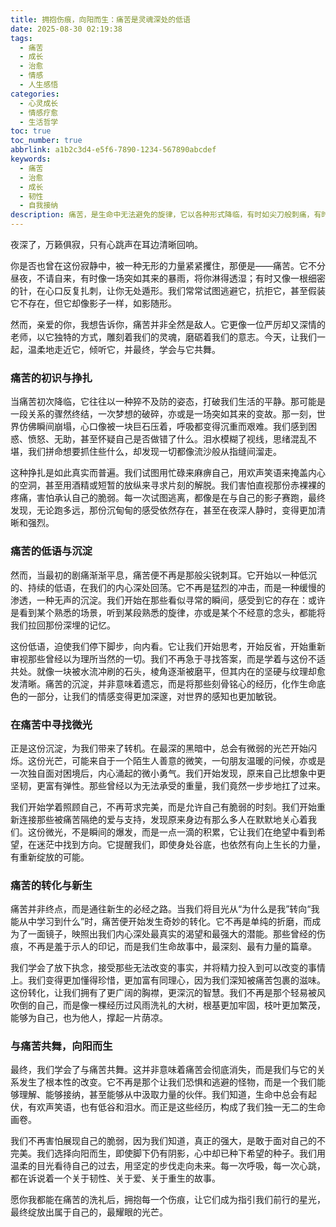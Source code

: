 ```yaml
---
title: 拥抱伤痕，向阳而生：痛苦是灵魂深处的低语
date: 2025-08-30 02:19:38
tags:
  - 痛苦
  - 成长
  - 治愈
  - 情感
  - 人生感悟
categories:
  - 心灵成长
  - 情感疗愈
  - 生活哲学
toc: true
toc_number: true
abbrlink: a1b2c3d4-e5f6-7890-1234-567890abcdef
keywords:
  - 痛苦
  - 治愈
  - 成长
  - 韧性
  - 自我接纳
description: 痛苦，是生命中无法避免的旋律，它以各种形式降临，有时如尖刀般刺痛，有时如潮水般淹没。但在这深不见底的黑暗中，我们并非孤身一人。这篇文章将带你走进痛苦的深处，感受它的重量，理解它的意义，并最终发现，那些看似无法逾越的伤痕，正是我们灵魂深处最温柔的低语，指引我们走向更坚韧、更充满光明的未来。
---
```


夜深了，万籁俱寂，只有心跳声在耳边清晰回响。

你是否也曾在这份寂静中，被一种无形的力量紧紧攫住，那便是——痛苦。它不分昼夜，不请自来，有时像一场突如其来的暴雨，将你淋得透湿；有时又像一根细密的针，在心口反复扎刺，让你无处遁形。我们常常试图逃避它，抗拒它，甚至假装它不存在，但它却像影子一样，如影随形。

然而，亲爱的你，我想告诉你，痛苦并非全然是敌人。它更像一位严厉却又深情的老师，以它独特的方式，雕刻着我们的灵魂，磨砺着我们的意志。今天，让我们一起，温柔地走近它，倾听它，并最终，学会与它共舞。

### 痛苦的初识与挣扎

当痛苦初次降临，它往往以一种猝不及防的姿态，打破我们生活的平静。那可能是一段关系的骤然终结，一次梦想的破碎，亦或是一场突如其来的变故。那一刻，世界仿佛瞬间崩塌，心口像被一块巨石压着，呼吸都变得沉重而艰难。我们感到困惑、愤怒、无助，甚至怀疑自己是否做错了什么。泪水模糊了视线，思绪混乱不堪，我们拼命想要抓住些什么，却发现一切都像流沙般从指缝间溜走。

这种挣扎是如此真实而普遍。我们试图用忙碌来麻痹自己，用欢声笑语来掩盖内心的空洞，甚至用酒精或短暂的放纵来寻求片刻的解脱。我们害怕直视那份赤裸裸的疼痛，害怕承认自己的脆弱。每一次试图逃离，都像是在与自己的影子赛跑，最终发现，无论跑多远，那份沉甸甸的感受依然存在，甚至在夜深人静时，变得更加清晰和强烈。

### 痛苦的低语与沉淀

然而，当最初的剧痛渐渐平息，痛苦便不再是那般尖锐刺耳。它开始以一种低沉的、持续的低语，在我们的内心深处回荡。它不再是猛烈的冲击，而是一种缓慢的渗透，一种无声的沉淀。我们开始在那些看似寻常的瞬间，感受到它的存在：或许是看到某个熟悉的场景，听到某段熟悉的旋律，亦或是某个不经意的念头，都能将我们拉回那份深埋的记忆。

这份低语，迫使我们停下脚步，向内看。它让我们开始思考，开始反省，开始重新审视那些曾经以为理所当然的一切。我们不再急于寻找答案，而是学着与这份不适共处。就像一块被水流冲刷的石头，棱角逐渐被磨平，但其内在的坚硬与纹理却愈发清晰。痛苦的沉淀，并非意味着遗忘，而是将那些刻骨铭心的经历，化作生命底色的一部分，让我们的情感变得更加深邃，对世界的感知也更加敏锐。

### 在痛苦中寻找微光

正是这份沉淀，为我们带来了转机。在最深的黑暗中，总会有微弱的光芒开始闪烁。这份光芒，可能来自于一个陌生人善意的微笑，一句朋友温暖的问候，亦或是一次独自面对困境后，内心涌起的微小勇气。我们开始发现，原来自己比想象中更坚韧，更富有弹性。那些曾经以为无法承受的重量，我们竟然一步步地扛了过来。

我们开始学着照顾自己，不再苛求完美，而是允许自己有脆弱的时刻。我们开始重新连接那些被痛苦隔绝的爱与支持，发现原来身边有那么多人在默默地关心着我们。这份微光，不是瞬间的爆发，而是一点一滴的积累，它让我们在绝望中看到希望，在迷茫中找到方向。它提醒我们，即使身处谷底，也依然有向上生长的力量，有重新绽放的可能。

### 痛苦的转化与新生

痛苦并非终点，而是通往新生的必经之路。当我们将目光从“为什么是我”转向“我能从中学习到什么”时，痛苦便开始发生奇妙的转化。它不再是单纯的折磨，而成为了一面镜子，映照出我们内心深处最真实的渴望和最强大的潜能。那些曾经的伤痕，不再是羞于示人的印记，而是我们生命故事中，最深刻、最有力量的篇章。

我们学会了放下执念，接受那些无法改变的事实，并将精力投入到可以改变的事情上。我们变得更加懂得珍惜，更加富有同理心，因为我们深知被痛苦包裹的滋味。这份转化，让我们拥有了更广阔的胸襟，更深沉的智慧。我们不再是那个轻易被风吹倒的自己，而是像一棵经历过风雨洗礼的大树，根基更加牢固，枝叶更加繁茂，能够为自己，也为他人，撑起一片荫凉。

### 与痛苦共舞，向阳而生

最终，我们学会了与痛苦共舞。这并非意味着痛苦会彻底消失，而是我们与它的关系发生了根本性的改变。它不再是那个让我们恐惧和逃避的怪物，而是一个我们能够理解、能够接纳，甚至能够从中汲取力量的伙伴。我们知道，生命中总会有起伏，有欢声笑语，也有低谷和泪水。而正是这些经历，构成了我们独一无二的生命画卷。

我们不再害怕展现自己的脆弱，因为我们知道，真正的强大，是敢于面对自己的不完美。我们选择向阳而生，即使脚下仍有阴影，心中却已种下希望的种子。我们用温柔的目光看待自己的过去，用坚定的步伐走向未来。每一次呼吸，每一次心跳，都在诉说着一个关于韧性、关于爱、关于重生的故事。

愿你我都能在痛苦的洗礼后，拥抱每一个伤痕，让它们成为指引我们前行的星光，最终绽放出属于自己的，最耀眼的光芒。